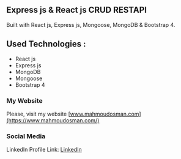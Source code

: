 ## Express js & React js CRUD RESTAPI

 Built  with React js, Express js, Mongoose, MongoDB & Bootstrap 4.
## Used Technologies : 
 * React js
 * Express js
 * MongoDB
 * Mongoose
 * Bootstrap 4


### My Website

Please, visit my website
[www.mahmoudosman.com](https://www.mahmoudosman.com/)


### Social Media

LinkedIn Profile Link: [LinkedIn](https://www.linkedin.com/in/mahmoudaoman/) 
